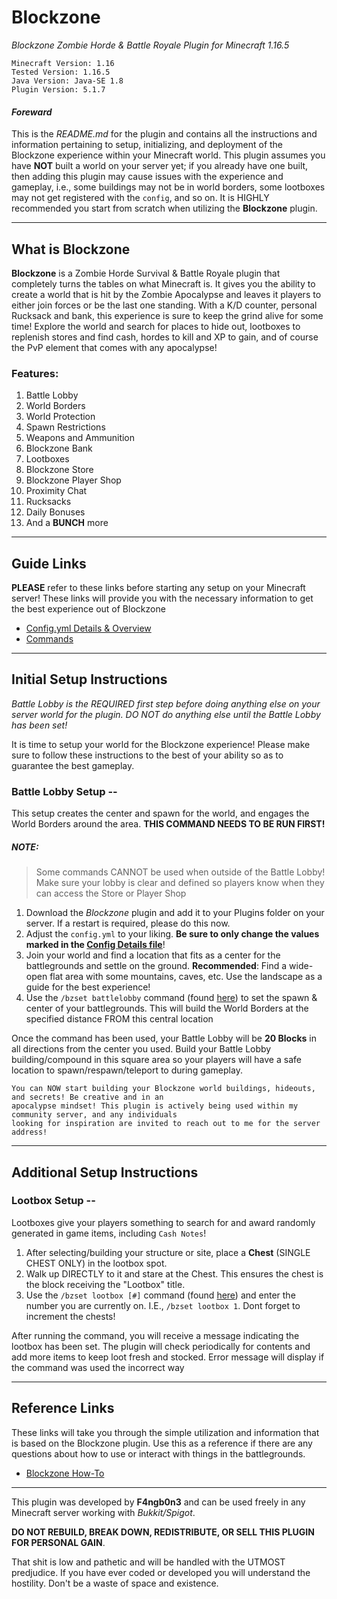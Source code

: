 # Blockzone

_Blockzone Zombie Horde &amp; Battle Royale Plugin for Minecraft 1.16.5_

```
Minecraft Version: 1.16
Tested Version: 1.16.5
Java Version: Java-SE 1.8
Plugin Version: 5.1.7
```

#### _Foreward_

This is the _README.md_ for the plugin and contains all the instructions and information pertaining to setup, initializing, and deployment of the Blockzone experience within your Minecraft world. This plugin assumes you have __NOT__ built a world on your server yet; if you already have one built, then adding this plugin may cause issues with the experience and gameplay, i.e., some buildings may not be in world borders, some lootboxes may not get registered with the `config`, and so on. It is HIGHLY recommended you start from scratch when utilizing the __Blockzone__ plugin.

------------------------------------------------------------------

## What is Blockzone

__Blockzone__ is a Zombie Horde Survival & Battle Royale plugin that completely turns the tables on what Minecraft is. It gives you the ability to create a world that is hit by the Zombie Apocalypse and leaves it players to either join forces or be the last one standing. With a K/D counter, personal Rucksack and bank, this experience is sure to keep the grind alive for some time! Explore the world and search for places to hide out, lootboxes to replenish stores and find cash, hordes to kill and XP to gain, and of course the PvP element that comes with any apocalypse!

### Features:

1. Battle Lobby
2. World Borders
3. World Protection
4. Spawn Restrictions
5. Weapons and Ammunition
6. Blockzone Bank
7. Lootboxes
8. Blockzone Store
9. Blockzone Player Shop
10. Proximity Chat
11. Rucksacks
12. Daily Bonuses
13. And a __BUNCH__ more

--------------------------------------------------------------------

## Guide Links

__PLEASE__ refer to these links before starting any setup on your Minecraft server! These links will provide you with the necessary information to get the best experience out of Blockzone

- [Config.yml Details & Overview](Guides/Config.md)
- [Commands](Guides/Commands.md)

------------------------------------------------------------------

## Initial Setup Instructions

_Battle Lobby is the REQUIRED first step before doing anything else on your server world for the plugin. DO NOT do anything else until the Battle Lobby has been set!_

It is time to setup your world for the Blockzone experience! Please make sure to follow these instructions to the best of your ability so as to guarantee the best gameplay.

### Battle Lobby Setup --

This setup creates the center and spawn for the world, and engages the World Borders around the area. __THIS COMMAND NEEDS TO BE RUN FIRST!__

##### NOTE:
> Some commands CANNOT be used when outside of the Battle Lobby! Make sure your lobby is clear and defined so players know when they can access the Store or Player Shop

1. Download the _Blockzone_ plugin and add it to your Plugins folder on your server. If a restart is required, please do this now.
2. Adjust the `config.yml` to your liking. __Be sure to only change the values marked in the [Config Details file](Guides/Config.md)__!
3. Join your world and find a location that fits as a center for the battlegrounds and settle on the ground. __Recommended__: Find a wide-open flat area with some mountains, caves, etc. Use the landscape as a guide for the best experience!
4. Use the `/bzset battlelobby` command (found [here](Guides/Commands.md)) to set the spawn & center of your battlegrounds. This will build the World Borders at the specified distance FROM this central location

Once the command has been used, your Battle Lobby will be __20 Blocks__ in all directions from the center you used. Build your Battle Lobby building/compound in this square area so your players will have a safe location to spawn/respawn/teleport to during gameplay.

```
You can NOW start building your Blockzone world buildings, hideouts, and secrets! Be creative and in an 
apocalypse mindset! This plugin is actively being used within my community server, and any individuals 
looking for inspiration are invited to reach out to me for the server address!
```

----------------------------------------------------------------------------------------------------------------------

## Additional Setup Instructions

### Lootbox Setup --

Lootboxes give your players something to search for and award randomly generated in game items, including `Cash Notes`!

1. After selecting/building your structure or site, place a __Chest__ (SINGLE CHEST ONLY) in the lootbox spot.
2. Walk up DIRECTLY to it and stare at the Chest. This ensures the chest is the block receiving the "Lootbox" title.
3. Use the `/bzset lootbox [#]` command (found [here](Guides/Commands.md)) and enter the number you are currently on. I.E., `/bzset lootbox 1`. Dont forget to increment the chests!

After running the command, you will receive a message indicating the lootbox has been set. The plugin will check periodically for contents and add more items to keep loot fresh and stocked. Error message will display if the command was used the incorrect way

---------------------------------------------------------------------------------

## Reference Links

These links will take you through the simple utilization and information that is based on the Blockzone plugin. Use this as a reference if there are any questions about how to use or interact with things in the battlegrounds.

- [Blockzone How-To](Guides/How-To.md)

---------------------------------------------------------------------------------

This plugin was developed by __F4ngb0n3__ and can be used freely in any Minecraft server working with _Bukkit/Spigot_. 

__DO NOT REBUILD, BREAK DOWN, REDISTRIBUTE, OR SELL THIS PLUGIN FOR PERSONAL GAIN__.

That shit is low and pathetic and will be handled with the UTMOST predjudice. If you have ever coded or developed you will understand the hostility. Don't be a waste of space and existence.
